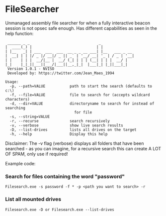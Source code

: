 # FileSearcher

Unmanaged assembly file searcher for when a fully interactive beacon session is not opsec safe enough. 
Has different capabilities as seen in the help function:

```
 ______ _ _                               _
|  ____(_) |                             | |
| |__   _| | ___  ___  ___  __ _ _ __ ___| |__   ___ _ __
|  __| | | |/ _ |/ __|/ _ || _` | '__/ __| '_ | / _ | '__|
| |    | | |  __/|__ |  __/ (_| | | | (__| | | |  __/ |
|_|    |_|_||___||___/|___||__,_|_|  |___|_| |_||___|_|
 Version 1.0.1 - NVISO
 Developed by: https://twitter.com/Jean_Maes_1994

Usage:
  -p, --path=VALUE           path to start the search (defaults to c:\)
  -f, --file=VALUE           file to search for (accepts wildcard characters)
  -d, --dir=VALUE            directoryname to search for instead of searching
                               for file
  -s, --string=VALUE
  -r, --recurse              search recursively
  -v, --verbose              show live search results
  -D, --list-drives          lists all drives on the target
  -h, --help                 Display this help

```
Disclaimer:
The -v flag (verbose)  displays all folders that have been searched - as you can imagine, for a recursive search this can create A LOT OF SPAM, only use if required!

Example code:

### Search for files containing the word "password" ###
```
Filesearch.exe -s password -f * -p <path you want to search> -r
```

### List all mounted drives
```
Filesearch.exe -D or Filesearch.exe --list-drives

```

